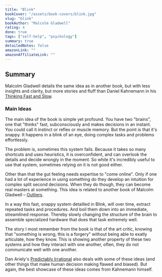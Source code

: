 ```yaml
---
title: "Blink"
bookCover: "/assets/book-covers/blink.jpg"
slug: "blink"
bookAuthor: "Malcolm Gladwell"
rating: 4
done: true
tags: ["self-help", "psychology"]
summary: true
detailedNotes: false
amazonLink: ""
amazonAffiliateLink: ""
---
```


## Summary 

Malcolm Gladwell details the same idea as in another book, but with less insights and clarity, but more stories and fluff than Daniel Kahnemann in his [Thinking Fast and Slow](/booknotes/thinking-fast-and-slow). 

### Main Ideas

The main idea of the book is simple yet profound. You have two "brains", one that "thinks" fast, subconsciously and makes decisions in an instant. You could call it instinct or reflex or muscle memory. But the point is that it's snappy. It happens in a blink of an eye, doing complex tasks and problems effortlessly. 

The problem is, sometimes this system fails. Because it takes so many shortcuts and uses heuristics, it is overconfident, and can overlook the details and decide wrongly in the moment. So while it's incredibly useful to use that system, sometimes relying on it is not good either. 

Other than that the gut feeling needs expertise to "come online". Only if one had a lot of experience in using something do they develop an intuition for complex split second decisions. When they do though, they can become real masters at something. This idea is related to another book of Malcolm Gladwell – [Outliers](/booknotes/outliers).

In a way this fast, snappy system detailled in Blink, will over time, extract repeated tasks and procedures. And boil them down into an immediate, streamlined response. Thereby slowly changing the structure of the brain to assemble specialized hardware that does that task extremely well.

The story I most remember from the book is that of the art critic, knowing that "something is wrong, this is a forgery" without being able to exatly articulate, how they know. This is showing another property of these two systems and how they interact with one another, often, they do not communicate well with one another. 

Dan Ariely's [Predictably Irrational](/booknotes/predictably-irrational) also deals with some of these ideas (and other things that make human decision making flawed and biased). But again, the best showcase of these ideas comes from Kahnemann himself.
